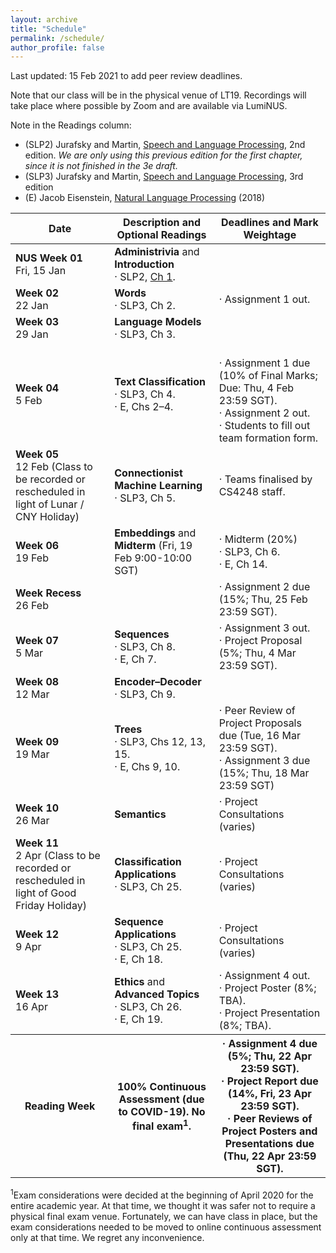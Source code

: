 ```yaml
---
layout: archive
title: "Schedule"
permalink: /schedule/
author_profile: false
---
```


Last updated: 15 Feb 2021 to add peer review deadlines.

Note that our class will be in the physical venue of LT19.  Recordings will take place where possible by Zoom and are available via LumiNUS.

Note in the Readings column:
* (SLP2) Jurafsky and Martin, <A href="https://www.cs.colorado.edu/~martin/SLP/">Speech and Language Processing</a>, 2nd edition. _We are only using this previous edition for the first chapter, since it is not finished in the 3e draft._
* (SLP3) Jurafsky and Martin, <A href="https://web.stanford.edu/~jurafsky/slp3/">Speech and Language Processing</a>, 3rd edition
* (E) Jacob Eisenstein, <a href="https://github.com/jacobeisenstein/gt-nlp-class/blob/master/notes/eisenstein-nlp-notes.pdf">Natural Language Processing</a> (2018)

<table class="table table-striped">
<thead class="thead-inverse"><tr><th>Date</th><th>Description and Optional Readings</th><th>Deadlines and Mark Weightage</th></tr></thead>
<tbody>
<tr>
  <td><b>NUS Week 01</b><br />Fri, 15 Jan
  </td>
  <td><b>Administrivia</b> and <b>Introduction</b>
    <br/>· SLP2, <A HREF="https://www.cs.colorado.edu/~martin/SLP/Updates/1.pdf">Ch 1</A>.
  </td>
  <td>
  </td>
</tr>
<tr>
  <td><b>Week 02</b><br />22 Jan
  </td>
  <td>
    <b>Words</b>
    <BR/>· SLP3, Ch 2.
  </td>
  <td>· Assignment 1 out.
  </td>
</tr>
<tr>
  <td><b>Week 03</b><br />29 Jan
  </td>
  <td>
    <b>Language Models</b>
    <BR/>· SLP3, Ch 3.
  </td>
  <td>
  </td>
</tr>
<tr>
  <td><b>Week 04</b><br />5 Feb
  </td>
  <td><b>Text Classification</b>
    <br/>· SLP3, Ch 4.
    <BR/>· E, Chs 2–4.  
  </td> 
  <td>
    <BR/>· Assignment 1 due (10% of Final Marks; Due: Thu, 4 Feb 23:59 SGT).
    <BR/>· Assignment 2 out.
    <BR/>· Students to fill out team formation form.
  </td>
</tr>
<tr>
  <td><b>Week 05</b><br />12 Feb (Class to be recorded or rescheduled in light of Lunar / CNY Holiday)
  </td>
  <td><b>Connectionist Machine Learning</b>
    <br/>· SLP3, Ch 5.
  </td>
  <td>· Teams finalised by CS4248 staff.
  </td>
</tr>
<tr>
  <td><b>Week 06</b><br />19 Feb
  </td>
  <td><b>Embeddings</b> and <b>Midterm</b> (Fri, 19 Feb 9:00-10:00 SGT)
  </td> 
  <td>· Midterm (20%)
    <BR/>· SLP3, Ch 6.
    <BR/>· E, Ch 14.
  </td>
</tr>
<tr>
  <td><b>Week Recess</b><br />26 Feb
  </td>
  <td>
  </td>
  <td>· Assignment 2 due (15%; Thu, 25 Feb 23:59 SGT).
  </td>
</tr>
<tr>
  <td><b>Week 07</b><br />5 Mar
  </td>
  <td><b>Sequences</b>
    <br/>· SLP3, Ch 8.
    <br/>· E, Ch 7.
  </td>
  <td>· Assignment 3 out.
    <br/>· Project Proposal (5%; Thu, 4 Mar 23:59 SGT).
  </td>
</tr>
<tr>
  <td><b>Week 08</b><br />12 Mar
  </td>
  <td><b>Encoder–Decoder</b>
    <br/>· SLP3, Ch 9.
  </td>
  <td>
  </td>
</tr>
<tr>
  <td><b>Week 09</b><br />19 Mar
  </td>
  <td><b>Trees</b>
    <br/>· SLP3, Chs 12, 13, 15.
    <br/>· E, Chs 9, 10.
  </td>
    <td>· Peer Review of Project Proposals due (Tue, 16 Mar 23:59 SGT).
    <br/>· Assignment 3 due (15%; Thu, 18 Mar 23:59 SGT)
  </td>
</tr>
<tr>
  <td><b>Week 10</b><br />26 Mar
  </td>
  <td><b>Semantics</b>
  </td>
  <td>· Project Consultations (varies)
  </td>
</tr>
<tr>
  <td><b>Week 11</b><br />2 Apr (Class to be recorded or rescheduled in light of Good Friday Holiday)
  </td>
  <td><b>Classification Applications</b>
    <br/>· SLP3, Ch 25.
  </td>
  <td>· Project Consultations (varies)
  </td>
</tr>
<tr>
  <td><b>Week 12</b><br />9 Apr
  </td>
  <td><b>Sequence Applications</b>
    <br/>· SLP3, Ch 25.
    <br/>· E, Ch 18.
  </td>
  <td>· Project Consultations (varies)
  </td>
</tr>
<tr>
  <td><b>Week 13</b><br />16 Apr
  </td>
  <td><b>Ethics</b> and <b>Advanced Topics</b>
    <br/>· SLP3, Ch 26.
    <br/>· E, Ch 19.
  </td>
  <td>· Assignment 4 out.
    <br/>· Project Poster (8%; TBA).
    <br/>· Project Presentation (8%; TBA).
  </td>
</tr>
<tr>
  <th><b>Reading Week</b>
  </th>
  <th>100% Continuous Assessment (due to COVID-19).  No final exam<sup>1</sup>.
  </th>
  <th>· Assignment 4 due (5%; Thu, 22 Apr 23:59 SGT).
    <br/>· Project Report due (14%, Fri, 23 Apr 23:59 SGT).
    <br/>· Peer Reviews of Project Posters and Presentations due (Thu, 22 Apr 23:59 SGT).
  </th>
</tr>
</tbody></table>

<p><sup>1</sup>Exam considerations were decided at the beginning of April 2020 for the entire academic year.  At that time, we thought it was safer not to require a physical final exam venue.  Fortunately, we can have class in place, but the exam considerations needed to be moved to online continuous assessment only at that time.  We regret any inconvenience.
